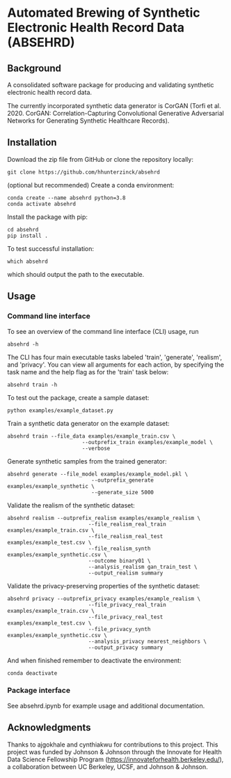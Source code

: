 # Automated Brewing of Synthetic Electronic Health Record Data (ABSEHRD)

## Background
A consolidated software package for producing and validating synthetic electronic health record data.

The currently incorporated synthetic data generator is CorGAN (Torfi et al. 2020. CorGAN: Correlation-Capturing Convolutional Generative Adversarial Networks
for Generating Synthetic Healthcare Records). 

## Installation

Download the zip file from GitHub or clone the repository locally:

```
git clone https://github.com/hhunterzinck/absehrd
```

(optional but recommended) Create a conda environment:

```
conda create --name absehrd python=3.8
conda activate absehrd
```

Install the package with pip:
```
cd absehrd
pip install .
```

To test successful installation:
```
which absehrd
```
which should output the path to the executable.

## Usage

### Command line interface
To see an overview of the command line interface (CLI) usage, run
```
absehrd -h
```

The CLI has four main executable tasks labeled 'train', 'generate', 'realism', and 'privacy'.
You can view all arguments for each action, by specifying the task name and the
help flag as for the 'train' task below:
```
absehrd train -h
```

To test out the package, create a sample dataset:
```
python examples/example_dataset.py
```

Train a synthetic data generator on the example dataset:
```
absehrd train --file_data examples/example_train.csv \
                        --outprefix_train examples/example_model \
                        --verbose
```

Generate synthetic samples from the trained generator:
```
absehrd generate --file_model examples/example_model.pkl \
                           --outprefix_generate examples/example_synthetic \
                           --generate_size 5000
```

Validate the realism of the synthetic dataset:
```
absehrd realism --outprefix_realism examples/example_realism \
                          --file_realism_real_train examples/example_train.csv \
                          --file_realism_real_test examples/example_test.csv \
                          --file_realism_synth examples/example_synthetic.csv \
                          --outcome binary01 \
                          --analysis_realism gan_train_test \
                          --output_realism summary 
```

Validate the privacy-preserving properties of the synthetic dataset:
```
absehrd privacy --outprefix_privacy examples/example_realism \
                          --file_privacy_real_train examples/example_train.csv \
                          --file_privacy_real_test examples/example_test.csv \
                          --file_privacy_synth examples/example_synthetic.csv \
                          --analysis_privacy nearest_neighbors \
                          --output_privacy summary
```

And when finished remember to deactivate the environment:
```
conda deactivate
```

### Package interface
See absehrd.ipynb for example usage and additional documentation.

## Acknowledgments
Thanks to ajgokhale and cynthiakwu for contributions 
to this project. This project was funded by Johnson & Johnson through the 
Innovate for Health Data Science Fellowship Program (https://innovateforhealth.berkeley.edu/), 
a collaboration between UC Berkeley, UCSF, and Johnson & Johnson.

